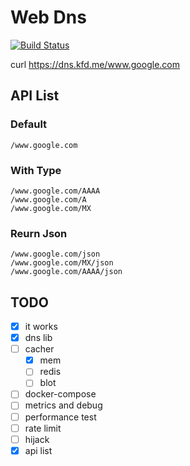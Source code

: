 # Web Dns

[![Build Status](https://travis-ci.org/wrfly/web-dns.svg?branch=master)](https://travis-ci.org/wrfly/web-dns)


curl https://dns.kfd.me/www.google.com

## API List

### Default

```text
/www.google.com
```

### With Type

```text
/www.google.com/AAAA
/www.google.com/A
/www.google.com/MX
```

### Reurn Json

```text
/www.google.com/json
/www.google.com/MX/json
/www.google.com/AAAA/json
```

## TODO

- [x] it works
- [x] dns lib
- [ ] cacher
    - [x] mem
    - [ ] redis
    - [ ] blot
- [ ] docker-compose
- [ ] metrics and debug
- [ ] performance test
- [ ] rate limit
- [ ] hijack
- [x] api list